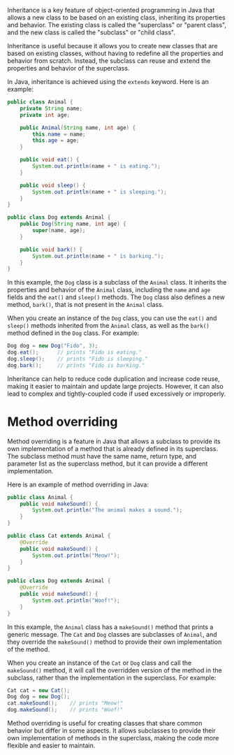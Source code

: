 Inheritance is a key feature of object-oriented programming in Java that allows a new class to be based on an existing class, inheriting its properties and behavior. The existing class is called the "superclass" or "parent class", and the new class is called the "subclass" or "child class".

Inheritance is useful because it allows you to create new classes that are based on existing classes, without having to redefine all the properties and behavior from scratch. Instead, the subclass can reuse and extend the properties and behavior of the superclass.

In Java, inheritance is achieved using the `extends` keyword. Here is an example:

```java
public class Animal {
    private String name;
    private int age;

    public Animal(String name, int age) {
        this.name = name;
        this.age = age;
    }

    public void eat() {
        System.out.println(name + " is eating.");
    }

    public void sleep() {
        System.out.println(name + " is sleeping.");
    }
}

public class Dog extends Animal {
    public Dog(String name, int age) {
        super(name, age);
    }

    public void bark() {
        System.out.println(name + " is barking.");
    }
}
```

In this example, the `Dog` class is a subclass of the `Animal` class. It inherits the properties and behavior of the `Animal` class, including the `name` and `age` fields and the `eat()` and `sleep()` methods. The `Dog` class also defines a new method, `bark()`, that is not present in the `Animal` class.

When you create an instance of the `Dog` class, you can use the `eat()` and `sleep()` methods inherited from the `Animal` class, as well as the `bark()` method defined in the `Dog` class. For example:

```java
Dog dog = new Dog("Fido", 3);
dog.eat();      // prints "Fido is eating."
dog.sleep();    // prints "Fido is sleeping."
dog.bark();     // prints "Fido is barking."
```

Inheritance can help to reduce code duplication and increase code reuse, making it easier to maintain and update large projects. However, it can also lead to complex and tightly-coupled code if used excessively or improperly.


# Method overriding

Method overriding is a feature in Java that allows a subclass to provide its own implementation of a method that is already defined in its superclass. The subclass method must have the same name, return type, and parameter list as the superclass method, but it can provide a different implementation.

Here is an example of method overriding in Java:

```java
public class Animal {
    public void makeSound() {
        System.out.println("The animal makes a sound.");
    }
}

public class Cat extends Animal {
    @Override
    public void makeSound() {
        System.out.println("Meow!");
    }
}

public class Dog extends Animal {
    @Override
    public void makeSound() {
        System.out.println("Woof!");
    }
}
```

In this example, the `Animal` class has a `makeSound()` method that prints a generic message. The `Cat` and `Dog` classes are subclasses of `Animal`, and they override the `makeSound()` method to provide their own implementation of the method.

When you create an instance of the `Cat` or `Dog` class and call the `makeSound()` method, it will call the overridden version of the method in the subclass, rather than the implementation in the superclass. For example:

```java
Cat cat = new Cat();
Dog dog = new Dog();
cat.makeSound();    // prints "Meow!"
dog.makeSound();    // prints "Woof!"
```

Method overriding is useful for creating classes that share common behavior but differ in some aspects. It allows subclasses to provide their own implementation of methods in the superclass, making the code more flexible and easier to maintain.




